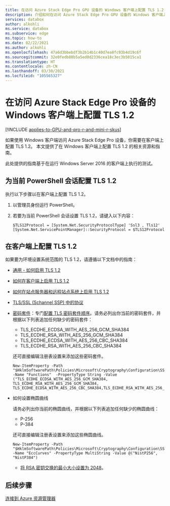 ```yaml
---
title: 在访问 Azure Stack Edge Pro GPU 设备的 Windows 客户端上配置 TLS 1.2
description: 介绍如何在访问 Azure Stack Edge Pro GPU 设备的 Windows 客户端上配置 TLS 1.2。
services: databox
author: alkohli
ms.service: databox
ms.subservice: edge
ms.topic: how-to
ms.date: 02/22/2021
ms.author: alkohli
ms.openlocfilehash: 47a6d3bbebdf3b2b14b1c40d7ea8fc93b4d19c6f
ms.sourcegitcommit: 32e0fedb80b5a5ed0d2336cea18c3ec3b5015ca1
ms.translationtype: HT
ms.contentlocale: zh-CN
ms.lasthandoff: 03/30/2021
ms.locfileid: "105565327"
---
```

# <a name="configure-tls-12-on-windows-clients-accessing-azure-stack-edge-pro-device"></a>在访问 Azure Stack Edge Pro 设备的 Windows 客户端上配置 TLS 1.2

[!INCLUDE [applies-to-GPU-and-pro-r-and-mini-r-skus](../../includes/azure-stack-edge-applies-to-gpu-pro-r-mini-r-sku.md)]

如果使用 Windows 客户端访问 Azure Stack Edge Pro 设备，你需要在客户端上配置 TLS 1.2。 本文提供了在 Windows 客户端上配置 TLS 1.2 的相关资源和指南。 

此处提供的指南基于在运行 Windows Server 2016 的客户端上执行的测试。

## <a name="configure-tls-12-for-current-powershell-session"></a>为当前 PowerShell 会话配置 TLS 1.2

执行以下步骤以在客户端上配置 TLS 1.2。

1. 以管理员身份运行 PowerShell。
2. 若要为当前 PowerShell 会话设置 TLS 1.2，请键入以下内容：
  
    ```azurepowershell
    $TLS12Protocol = [System.Net.SecurityProtocolType] 'Ssl3 , Tls12'
    [System.Net.ServicePointManager]::SecurityProtocol = $TLS12Protocol
    ```
## <a name="configure-tls-12-on-client"></a>在客户端上配置 TLS 1.2

如果要为环境设置系统范围的 TLS 1.2，请遵循以下文档中的指南：

- [通用 - 如何启用 TLS 1.2](/windows-server/security/tls/tls-registry-settings#tls-12)
- [如何在客户端上启用 TLS 1.2](/configmgr/core/plan-design/security/enable-tls-1-2-client)
- [如何在站点服务器和远程站点系统上启用 TLS 1.2](/configmgr/core/plan-design/security/enable-tls-1-2-server)
- [TLS/SSL (Schannel SSP) 中的协议](/windows-server/security/tls/manage-tls#configuring-tls-ecc-curve-order)
- [密码套件](/windows-server/security/tls/tls-registry-settings#tls-12)：专门[配置 TLS 密码套件顺序](/windows-server/security/tls/manage-tls#configuring-tls-cipher-suite-order)。请务必列出你当前的密码套件，并根据以下列表追加任何缺少的密码套件：

    - TLS_ECDHE_ECDSA_WITH_AES_256_GCM_SHA384
    - TLS_ECDHE_RSA_WITH_AES_256_GCM_SHA384
    - TLS_ECDHE_ECDSA_WITH_AES_256_CBC_SHA384
    - TLS_ECDHE_RSA_WITH_AES_256_CBC_SHA384

    还可直接编辑注册表设置来添加这些密码套件。

    ```azurepowershell
    New-ItemProperty -Path "$HklmSoftwarePath\Policies\Microsoft\Cryptography\Configuration\SSL\00010002" -Name "Functions"  -PropertyType String -Value ("TLS_ECDHE_ECDSA_WITH_AES_256_GCM_SHA384, TLS_ECDHE_RSA_WITH_AES_256_GCM_SHA384, TLS_ECDHE_ECDSA_WITH_AES_256_CBC_SHA384,TLS_ECDHE_RSA_WITH_AES_256_CBC_SHA384")
    ```

- 如何设置椭圆曲线

    请务必列出你当前的椭圆曲线，并根据以下列表追加任何缺少的椭圆曲线：

    - P-256 
    - P-384

    还可直接编辑注册表设置来添加这些椭圆曲线。
    
    ```azurepowershell
    New-ItemProperty -Path "$HklmSoftwarePath\Policies\Microsoft\Cryptography\Configuration\SSL\00010002" -Name "EccCurves" -PropertyType MultiString -Value @("NistP256", "NistP384")
    ```
    
    - [将 RSA 密钥交换的最小大小设置为 2048](/windows-server/security/tls/tls-registry-settings#keyexchangealgorithm---client-rsa-key-sizes)。



## <a name="next-steps"></a>后续步骤

[连接到 Azure 资源管理器](./azure-stack-edge-gpu-connect-resource-manager.md)